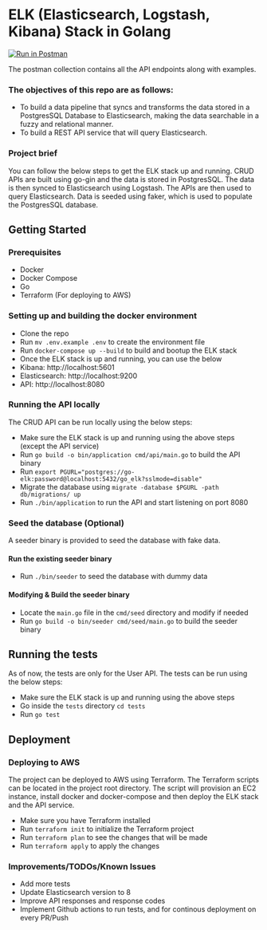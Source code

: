 # ELK (Elasticsearch, Logstash, Kibana) Stack in Golang

[![Run in Postman](https://run.pstmn.io/button.svg)](https://app.getpostman.com/run-collection/12298080-b2a522f0-5323-4aa1-b803-c73160cde976?action=collection%2Ffork&collection-url=entityId%3D12298080-b2a522f0-5323-4aa1-b803-c73160cde976%26entityType%3Dcollection%26workspaceId%3D42654ab9-e148-4e67-b4b3-90fd805dfb7f)

The postman collection contains all the API endpoints along with examples.
### The objectives of this repo are as follows:

- To build a data pipeline that syncs and transforms the data stored in a PostgresSQL Database to Elasticsearch, making the data searchable in a fuzzy and relational manner.
- To build a REST API service that will query Elasticsearch.

### Project brief

You can follow the below steps to get the ELK stack up and running.
CRUD APIs are built using go-gin and the data is stored in PostgresSQL. The data is then synced to Elasticsearch using Logstash. The APIs are then used to query Elasticsearch.
Data is seeded using faker, which is used to populate the PostgresSQL database.

## Getting Started

### Prerequisites

- Docker
- Docker Compose
- Go
- Terraform (For deploying to AWS)

### Setting up and building the docker environment

- Clone the repo
- Run `mv .env.example .env` to create the environment file
- Run `docker-compose up --build` to build and bootup the ELK stack
- Once the ELK stack is up and running, you can use the below 
- Kibana: http://localhost:5601
- Elasticsearch: http://localhost:9200
- API: http://localhost:8080

### Running the API locally

The CRUD API can be run locally using the below steps:

- Make sure the ELK stack is up and running using the above steps (except the API service)
- Run `go build -o bin/application cmd/api/main.go` to build the API binary
- Run `export PGURL="postgres://go-elk:password@localhost:5432/go_elk?sslmode=disable"`
- Migrate the database using `migrate -database $PGURL -path db/migrations/ up `
- Run `./bin/application` to run the API and start listening on port 8080

### Seed the database (Optional)
A seeder binary is provided to seed the database with fake data.
#### Run the existing seeder binary

- Run `./bin/seeder` to seed the database with dummy data
#### Modifying & Build the seeder binary
- Locate the `main.go` file in the `cmd/seed` directory and modify if needed
- Run `go build -o bin/seeder cmd/seed/main.go` to build the seeder binary

## Running the tests

As of now, the tests are only for the User API. The tests can be run using the below steps:

- Make sure the ELK stack is up and running using the above steps
- Go inside the `tests` directory `cd tests`
- Run `go test`

## Deployment

### Deploying to AWS
The project can be deployed to AWS using Terraform. The Terraform scripts can be located in the project root directory. The script will provision an EC2 instance, install docker and docker-compose and then deploy the ELK stack and the API service.

- Make sure you have Terraform installed
- Run `terraform init` to initialize the Terraform project
- Run `terraform plan` to see the changes that will be made
- Run `terraform apply` to apply the changes


### Improvements/TODOs/Known Issues

- Add more tests
- Update Elasticsearch version to 8
- Improve API responses and response codes
- Implement Github actions to run tests, and for continous deployment on every PR/Push 
